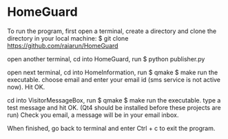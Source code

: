 HomeGuard
=========

To run the program, first open a terminal, create a directory and 
clone the directory in your local machine:
$ git clone https://github.com/raiarun/HomeGuard

open another terminal, cd into HomeGuard,
run $ python publisher.py

open next terminal, cd into HomeInformation,
run $ qmake
  $ make
  run the executable.
  choose email and enter your email id (sms service is not active now). Hit OK.
  
cd into VisitorMessageBox,
run $ qmake
  $ make
  run the executable.
  type a test message and hit OK.
(Qt4 should be installed before these projects are run)
Check you email, a message will be in your email inbox.

When finished, go back to terminal and enter Ctrl + c to exit the program.

